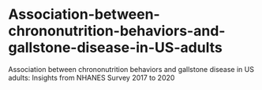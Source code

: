 # Association-between-chrononutrition-behaviors-and-gallstone-disease-in-US-adults
Association between chrononutrition behaviors and gallstone disease in US adults: Insights from NHANES Survey 2017 to 2020
